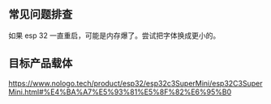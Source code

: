 ## 常见问题排查
如果 esp 32 一直重启，可能是内存爆了。尝试把字体换成更小的。
## 目标产品载体
https://www.nologo.tech/product/esp32/esp32c3SuperMini/esp32C3SuperMini.html#%E4%BA%A7%E5%93%81%E5%8F%82%E6%95%B0